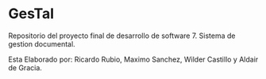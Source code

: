 # GesTal
Repositorio del proyecto final de desarrollo de software 7. Sistema de gestion documental.

Esta Elaborado por: Ricardo Rubio, Maximo Sanchez, Wilder Castillo y Aldair de Gracia. 
